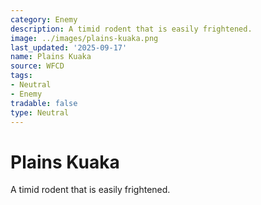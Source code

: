 ```yaml
---
category: Enemy
description: A timid rodent that is easily frightened.
image: ../images/plains-kuaka.png
last_updated: '2025-09-17'
name: Plains Kuaka
source: WFCD
tags:
- Neutral
- Enemy
tradable: false
type: Neutral
---
```


# Plains Kuaka

A timid rodent that is easily frightened.

